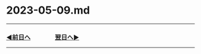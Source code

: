 # 2023-05-09.md

---
### [◀️前日へ](https://github.com/yuasys/chatty-journal/blob/main/2023/05/2023-05-08.md)&emsp;&emsp;&emsp;&emsp;[翌日へ▶️](https://github.com/yuasys/chatty-journal/blob/main/2023/05/2023-05-10.md)
---
